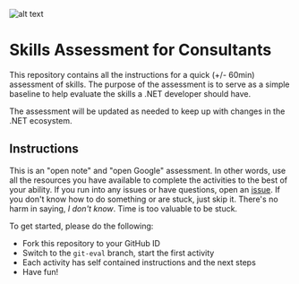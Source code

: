 ![alt text](http://lozanotek.com/images/logo.gif "Created by Lozanotek, Inc.") 
# Skills Assessment for Consultants

This repository contains all the instructions for a quick (+/- 60min) assessment of skills. The purpose of the assessment is to serve as a simple baseline to help evaluate the skills a .NET developer should have.

The assessment will be updated as needed to keep up with changes in the .NET ecosystem.

## Instructions
This is an "open note" and "open Google" assessment. In other words, use all the resources you have available to complete the activities to the best of your ability. If you run into any issues or have questions, open an [issue](https://github.com/lozanotek/skills-assessment/issues). If you don't know how to do something or are stuck, just skip it. There's no harm in saying, *I don't know*. Time is too valuable to be stuck.

To get started, please do the following:

* Fork this repository to your GitHub ID
* Switch to the `git-eval` branch, start the first activity
* Each activity has self contained instructions and the next steps
* Have fun!
